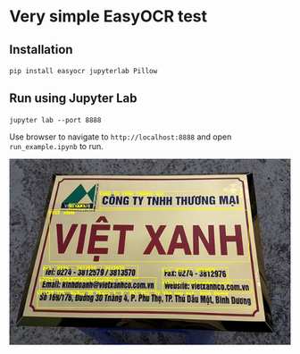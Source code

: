 # Very simple EasyOCR test

## Installation

```
pip install easyocr jupyterlab Pillow
```

## Run using Jupyter Lab

```
jupyter lab --port 8888
```

Use browser to navigate to `http://localhost:8888` and open `run_example.ipynb` to run.

![output](output.png)
